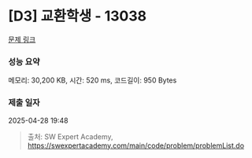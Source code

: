 # [D3] 교환학생 - 13038 

[문제 링크](https://swexpertacademy.com/main/code/problem/problemDetail.do?contestProbId=AXxNn6GaPW4DFASZ) 

### 성능 요약

메모리: 30,200 KB, 시간: 520 ms, 코드길이: 950 Bytes

### 제출 일자

2025-04-28 19:48



> 출처: SW Expert Academy, https://swexpertacademy.com/main/code/problem/problemList.do